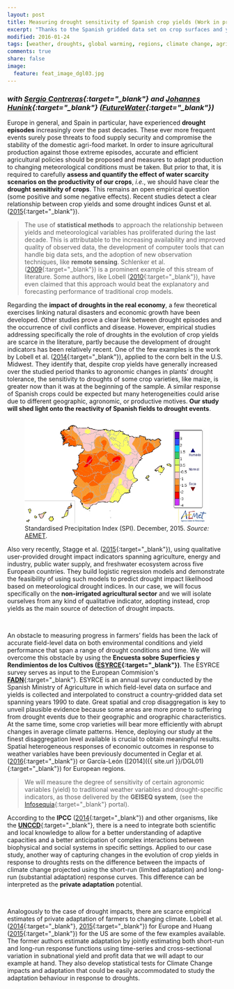 ```yaml
---
layout: post
title: Measuring drought sensitivity of Spanish crop yields (Work in progress)
excerpt: "Thanks to the Spanish gridded data set on crop surfaces and yields (ESYRCE) and satellite-based drought indicators, we estimate the reactivity and adaptation potential of non-irrigated crop varieties to drought stress levels."
modified: 2016-01-24
tags: [weather, droughts, global warming, regions, climate change, agriculture, crop, yields, adaptation, remote sensing, satellite]
comments: true
share: false
image:
  feature: feat_image_dgl03.jpg
---
```



### *with [Sergio Contreras](http://www.futurewater.es/quienes-somos/nuestro-equipo/sergio-contreras-lopez/){:target="_blank"} and [Johannes Hunink](http://www.futurewater.es/quienes-somos/nuestro-equipo/johannes-hunink/){:target="_blank"} ([FutureWater](http://www.futurewater.es/){:target="_blank"})*

<!--*This paper will be presented at the [22nd EAERE Annual Conference](http://www.eaere2016.ethz.ch/){:target="_blank"} (June 22-25, 2016).*

<br>-->

Europe in general, and Spain in particular, have experienced **drought episodes** increasingly over the past decades. These ever more frequent events surely pose threats to food supply security and compromise the stability of the domestic agri-food market. In order to insure agricultural production against those extreme episodes, accurate and efficient agricultural policies should be proposed and measures to adapt production to changing meteorological conditions must be taken. But prior to that, it is required to carefully **assess and quantify the effect of water scarcity scenarios on the productivity of our crops**, *i.e.*, we should have clear the **drought sensitivity of crops**. This remains an open empirical question (some positive and some negative effects). Recent studies detect a clear relationship between crop yields and some drought indices Gunst et al. ([2015](http://www.eu-drought.org/technicalreports){:target="_blank"}). 

>The use of **statistical methods** to approach the relationship between yields and meteorological variables has proliferated during the last decade. This is attributable to the increasing availability and improved quality of observed data, the development of computer tools that can handle big data sets, and the adoption of new observation techniques, like **remote sensing**. Schlenker et al. ([2009](http://www.pnas.org/content/106/37/15594){:target="_blank"}) is a prominent example of this stream of literature. Some authors, like Lobell ([2010](http://link.springer.com/chapter/10.1007%2F978-90-481-2953-9_5){:target="_blank"}), have even claimed that this approach would beat the explanatory and forecasting performance of traditional crop models.

Regarding the **impact of droughts in the real economy**, a few theoretical exercises linking natural disasters and economic growth have been developed. Other studies prove a clear link between drought episodes and the occurrence of civil conflicts and disease. However, empirical studies addressing specifically the role of droughts in the evolution of crop yields are scarce in the literature, partly because the development of drought indicators has been relatively recent. One of the few examples is the work by Lobell et al. ([2014](http://science.sciencemag.org/content/344/6183/516){:target="_blank"}), applied to the corn belt in the U.S. Midwest. They identify that, despite crop yields have generally increased over the studied period thanks to agronomic changes in plants' drought tolerance, the sensitivity to droughts of some crop varieties, like maize, is greater now than it was at the beginning of the sample. A similar response of Spanish crops could be expected but many heterogeneities could arise due to different geographic, agronomic, or productive motives. **Our study will shed light onto the reactivity of Spanish fields to drought events**.

<figure>
	<img src="/images/sequia_201512-crop.jpg">
	<figcaption>Standardised Precipitation Index (SPI). December, 2015. <i>Source: </i><a href="http://www.aemet.es/es/serviciosclimaticos/vigilancia_clima/vigilancia_sequia" target="_blank">AEMET</a>.</figcaption>
</figure>

Also very recently, Stagge et al. ([2015](http://www.sciencedirect.com/science/article/pii/S0022169415007222){:target="_blank"}), using qualitative user-provided drought impact indicators spanning agriculture, energy and industry, public water supply, and freshwater ecosystem across five European countries. They build logistic regression models and demonstrate the feasibility of using such models to predict drought impact likelihood based on meteorological drought indices. In our case, we will focus specifically on the **non-irrigated agricultural sector** and we will isolate ourselves from any kind of qualitative indicator, adopting instead, crop yields as the main source of detection of drought impacts. 

<br>

An obstacle to measuring progress in farmers’ fields has been the lack of accurate field-level data on both environmental conditions and yield performance that span a range of drought conditions and time. We will overcome this obstacle by using the **Encuesta sobre Superficies y Rendimientos de los Cultivos ([ESYRCE](http://www.magrama.gob.es/es/estadistica/temas/estadisticas-agrarias/agricultura/esyrce/base-legal-objetivos-y-sintesis-metodologica/default.aspx){:target="_blank"})**. The ESYRCE survey serves as input to the European Commision's [<b>FADN</b>](http://ec.europa.eu/agriculture/rica/){:target="_blank"}. ESYRCE is an annual survey conducted by the Spanish Ministry of Agriculture in which field-level data on surface and yields is collected and interpolated to construct a country-gridded data set spanning years 1990 to date. Great spatial and crop disaggregation is key to unveil plausible evidence because some areas are more prone to suffering from drought events due to their geographic and orographic characteristics. At the same time, some crop varieties will bear more efficiently with abrupt changes in average climate patterns. Hence, deploying our study at the finest disaggregation level available is crucial to obtain meaningful results. Spatial heterogeneous responses of economic outcomes in response to weather variables have been previously documented in Ceglar et al. ([2016](http://www.sciencedirect.com/science/article/pii/S0168192315007303){:target="_blank"}) or García-León ([2014]({{ site.url }}/DGL01){:target="_blank"}) for European regions. 

>We will measure the degree of sensitivity of certain agronomic variables (yield) to traditional weather variables and 
drought-specific indicators, as those delivered by the **GEISEQ system**, (see the [Infosequia](http://www.infosequia.es/){:target="_blank"} portal).

According to the **IPCC** ([2014](https://www.ipcc-wg2.gov/AR5/){:target="_blank"}) and other organisms, like the [<b>UNCCD</b>](http://www.unccd.int/en/Pages/default.aspx){:target="_blank"}, there is a need to integrate both scientific and local knowledge to allow for a better understanding of adaptive capacities and a better anticipation of complex interactions between biophysical and social systems in specific settings. Applied to our case study, another way of capturing changes in the evolution of crop yields in response to droughts rests on the difference between the impacts of climate change projected using the short-run (limited adaptation) and long-run (substantial adaptation) response curves. This difference can be interpreted as the **private adaptation** potential. 

<br>

Analogously to the case of drought impacts, there are scarce empirical estimates of private adaptation of farmers to changing climate. Lobell et al. ([2014](http://www.nature.com/nclimate/journal/v4/n7/full/nclimate2228.html){:target="_blank"}, [2015](http://www.pnas.org/content/112/9/2670){:target="_blank"}) for Europe and Huang ([2015](https://economics.adelaide.edu.au/research/papers/doc/wp2015-20.pdf){:target="_blank"}) for the US are some of the few examples available. The former authors estimate adaptation by jointly estimating both short-run and long-run response functions using time-series and cross-sectional variation in subnational yield and profit data that we will adapt to our example at hand. They also develop statistical tests for Climate Change impacts and adaptation that could be easily accommodated to study the adaptation behaviour in response to droughts.
